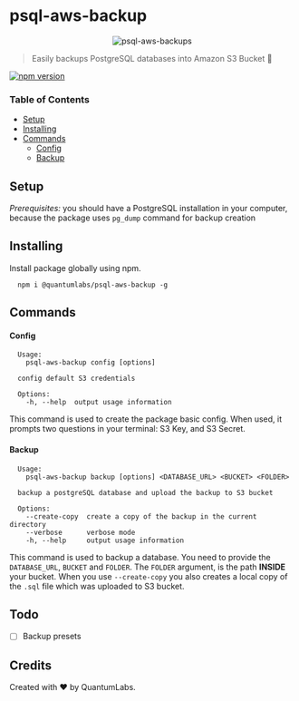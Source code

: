 # psql-aws-backup

<p align="center">
<img src="https://i.imgur.com/5r7nMGo.png" alt="psql-aws-backups" title="Cerberus" align="center"/>
</p>

> Easily backups PostgreSQL databases into Amazon S3 Bucket 🤠

[![npm version](https://badge.fury.io/js/%40quantumlabs%2Fpsql-aws-backup.svg)](https://badge.fury.io/js/%40quantumlabs%2Fpsql-aws-backup)

### Table of Contents

- [Setup](#setup)
- [Installing](#installing)
- [Commands](#commands)
  - [Config](#config)
  - [Backup](#backup)  

## Setup
*Prerequisites:* you should have a PostgreSQL installation in your computer, because the package uses `pg_dump` command for backup creation

## Installing
Install package globally using npm.
```shell
  npm i @quantumlabs/psql-aws-backup -g
```

## Commands

#### Config

```shell
  Usage:
    psql-aws-backup config [options]

  config default S3 credentials

  Options:
    -h, --help  output usage information
```

This command is used to create the package basic config. When used, it prompts two questions in your terminal: S3 Key, and S3 Secret.

#### Backup

```shell
  Usage:
    psql-aws-backup backup [options] <DATABASE_URL> <BUCKET> <FOLDER>

  backup a postgreSQL database and upload the backup to S3 bucket

  Options:
    --create-copy  create a copy of the backup in the current directory
    --verbose      verbose mode
    -h, --help     output usage information
```

This command is used to backup a database. You need to provide the `DATABASE_URL`, `BUCKET` and `FOLDER`. The `FOLDER` argument, is the path **INSIDE** your bucket.
When you use `--create-copy` you also creates a local copy of the `.sql` file which was uploaded to S3 bucket.

## Todo

- [ ] Backup presets

## Credits
Created with ♥ by QuantumLabs.
